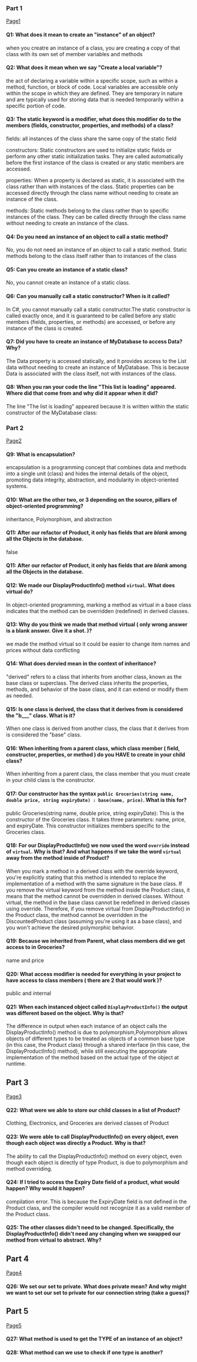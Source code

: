﻿### Part 1
[Page1](Training/Page1.md)

#### Q1: What does it mean to create an "instance" of an object?
when you creatre an instance of a class, you are creating a copy of that class
with its own set of member variables and methods
#### Q2: What does it mean when we say "Create a local variable"?
 the act of declaring a variable within a specific scope, such as 
 within a method, function, or block of code. Local variables are 
 accessible only within the scope in which they are defined. They 
 are temporary in nature and are typically used for storing data 
 that is needed temporarily within a specific portion of code.
#### Q3: The static keyword is a modifier, what does this modifier do to the members (fields, constructor, properties, and methods) of a class?
fields: all instances of the class share the same copy of the static field

constructors:  Static constructors are used to initialize static 
fields or perform any other static initialization tasks. They are 
called automatically before the first instance of the class is created 
or any static members are accessed.

properties: When a property is declared as static, it is associated 
with the class rather than with instances of the class. Static properties 
can be accessed directly through the class name without needing to create 
an instance of the class.

methods: Static methods belong to the class rather than to specific 
instances of the class. They can be called directly through the class 
name without needing to create an instance of the class.
#### Q4: Do you need an instance of an object to call a static method?

No, you do not need an instance of an object to call a static method.
Static methods belong to the class itself rather than to instances
of the class
#### Q5: Can you create an instance of a static class?
No, you cannot create an instance of a static class.
#### Q6: Can you manually call a static constructor? When is it called?
In C#, you cannot manually call a static constructor.The static 
constructor is called exactly once, and it is guaranteed to be 
called before any static members (fields, properties, or methods) 
are accessed, or before any instance of the class is created. 
#### Q7: Did you have to create an instance of MyDatabase to access Data? Why?
The Data property is accessed statically, and it provides access 
to the List<string> data without needing to create an instance of 
MyDatabase. This is because Data is associated with the class itself, 
not with instances of the class.
#### Q8: When you ran your code the line "This list is loading" appeared. Where did that come from and why did it appear when it did?
The line "The list is loading" appeared because it is written within
the static constructor of the MyDatabase class:
### Part 2
[Page2](Training/Page2.md)

#### Q9: What is encapsulation?
encapsulation is a programming concept that combines data and methods
into a single unit (class) and hides the internal details of the object, 
promoting data integrity, abstraction, and modularity in object-oriented 
systems.

#### Q10: What are the other two, or 3 depending on the source, pillars of object-oriented programming?
inheritance, Polymorphism, and abstraction
#### Q11: After our refactor of Product, it only has fields that are _blank_ among all the Objects in the database.
false
#### Q11: After our refactor of Product, it only has fields that are _blank_ among all the Objects in the database.
#### Q12: We made our DisplayProductInfo() method `virtual`. What does virtual do?

In object-oriented programming, marking a method
as virtual in a base class indicates that the method 
can be overridden (redefined) in derived classes.
#### Q13: Why do you think we made that method virtual ( only wrong answer is a blank answer. Give it a shot. )?
we made the method virtual so it could be easier to
change item names and prices without data conflicting

#### Q14: What does dervied mean in the context of inheritance?
"derived" refers to a class that inherits from another class,
known as the base class or superclass. The derived class inherits
the properties, methods, and behavior of the base class, and it
can extend or modify them as needed.

#### Q15: Is one class is derived, the class that it derives from is considered the "b___" class. What is it?
When one class is derived from another class, the class that
it derives from is considered the "base" class.

#### Q16: When inheriting from a parent class, which class member ( field, constructor, properties, or method ) do you HAVE to create in your child class?
When inheriting from a parent class, the class member that you must create in your child class is the constructor.

#### Q17: Our constructor has the syntax `public Groceries(string name, double price, string expiryDate) : base(name, price)`. What is this for?
public Groceries(string name, double price, string expiryDate): This
is the constructor of the Groceries class. It takes three parameters: name, 
price, and expiryDate. This constructor initializes members specific to the
Groceries class.

#### Q18: For our DisplayProductInfo() we now used the word `override` instead of `virtual`. Why is that? And what happens if we take the word `virtual` away from the method inside of Product?
When you mark a method in a derived class with the override keyword,
you're explicitly stating that this method is intended to replace the
implementation of a method with the same signature in the base class.
 If you remove the virtual keyword from the method inside the Product 
 class, it means that the method cannot be overridden in derived classes.
 Without virtual, the method in the base class cannot be redefined in
 derived classes using override. Therefore, if you remove virtual
 from DisplayProductInfo() in the Product class, the method cannot be overridden in the DiscountedProduct class (assuming you're using it as a base class), and you won't achieve the desired polymorphic behavior.

#### Q19: Because we inherited from Parent, what class members did we get access to in Groceries?
name and price

#### Q20: What access modifier is needed for everything in your project to have access to class members ( there are 2 that would work )?
public and internal 

#### Q21: When each instanced object called `DisplayProductInfo()` the output was different based on the object. Why is that?
The difference in output when each instance of an object calls
the DisplayProductInfo() method is due to polymorphism,Polymorphism 
allows objects of different types to be treated as objects of a common 
base type (in this case, the Product class) through a shared interface 
(in this case, the DisplayProductInfo() method), while still executing 
the appropriate implementation of the method based on the actual type 
of the object at runtime.

## Part 3
[Page3](Training/Page3.md)

#### Q22: What were we able to store our child classes in a list of Product?
Clothing, Electronics, and Groceries are derived classes of Product

#### Q23: We were able to call DisplayProductInfo() on every object, even though each object was directly a Product. Why is that?
The ability to call the DisplayProductInfo() method on every object,
even though each object is directly of type Product, is due to
polymorphism and method overriding.

#### Q24: If I tried to access the Expiry Date field of a product, what would happen? Why would it happen?
compilation error. This is because the ExpiryDate field is not defined
in the Product class, and the compiler would not recognize it as a valid
member of the Product class.

#### Q25: The other classes didn't need to be changed. Specifically, the DisplayProductInfo() didn't need any changing when we swapped our method from virtual to abstract. Why?

## Part 4
[Page4](Training/Page4.md)

#### Q26: We set our set to private. What does private mean? And why might we want to set our set to private for our connection string (take a guess)?

## Part 5
[Page5](Training/Page5.md)

#### Q27: What method is used to get the TYPE of an instance of an object?
#### Q28: What method can we use to check if one type is another?
